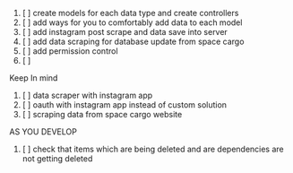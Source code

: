 1. [ ] create models for each data type and create controllers
2. [ ] add ways for you to comfortably add data to each model
3. [ ] add instagram post scrape and data save into server
4. [ ] add data scraping for database update from space cargo
5. [ ] add permission control
6. [ ]

Keep In mind

1. [ ] data scraper with instagram app
2. [ ] oauth with instagram app instead of custom solution
3. [ ] scraping data from space cargo website

AS YOU DEVELOP

1. [ ] check that items which are being deleted and are dependencies are not
       getting deleted
